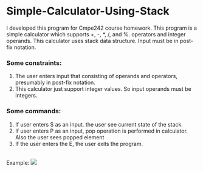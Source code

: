 # Simple-Calculator-Using-Stack
I developed this program for Cmpe242 course homework. This program is a simple  calculator which supports  +, -, *, /, and %. operators and integer operands. This calculator uses stack data structure. Input must be in post-fix notation. </br>
### Some constraints:
1) The user enters input that consisting of operands and operators, presumably in post-fix notation.
2) This calculator just support integer values. So input operands must be integers.
### Some commands:

1) If user enters S as an input. the user see current state of the stack.
2) If user enters P as an input, pop operation is performed in calculator. Also the user sees popped element
3) If the user enters the E, the user exits the program.
</br>
Example:
<img src="images/Ekran Görüntüsü (7).png">

